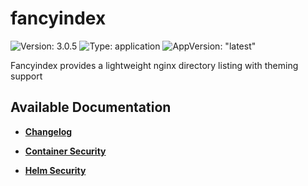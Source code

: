 # fancyindex

![Version: 3.0.5](https://img.shields.io/badge/Version-3.0.5-informational?style=flat-square) ![Type: application](https://img.shields.io/badge/Type-application-informational?style=flat-square) ![AppVersion: "latest"](https://img.shields.io/badge/AppVersion-"latest"-informational?style=flat-square)

Fancyindex provides a lightweight nginx directory listing with theming support

## Available Documentation

- [**Changelog**](CHANGELOG)

- [**Container Security**](container-security)

- [**Helm Security**](helm-security)

